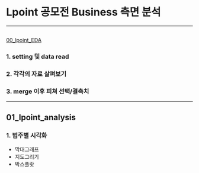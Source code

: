 # Lpoint 공모전 Business 측면 분석
----
## 
[00_lpoint_EDA][eda]

[eda]: https://github.com/meucham11/Python3/blob/master/Project/lpoint/00_lpoint_EDA.ipynb "EDA"
### 1. setting 및 data read
### 2. 각각의 자료 살펴보기
### 3. merge 이후 피쳐 선택/결측치 


----
## 01_lpoint_analysis
### 1. 범주별 시각화
 - 막대그래프
 - 지도그리기
 - 박스플랏
